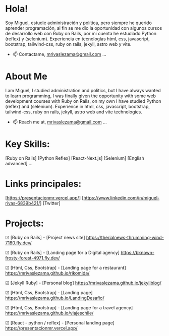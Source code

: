 # Hola!

Soy Miguel, estudie administración y política, pero siempre he querido aprender programación, al fin se me dio la oportunidad con algunos cursos de desarrollo web con Ruby on Rails, por mi cuenta he estudiado Python (reflex) y (selenium). Experiencia en tecnologías html, css, javascript, bootstrap, tailwind-css, ruby on rails, jekyll, astro web y vite.
- 📫 Contactame, mrivaslezama@gmail.com ...

# About Me
I am Miguel, I studied administration and politics, but I have always wanted to learn programming, I was finally given the opportunity with some web development courses with Ruby on Rails, on my own I have studied Python (reflex) and (selenium). Experience in html, css, javascript, bootstrap, tailwind-css, ruby ​​on rails, jekyll, astro web and vite technologies.
- 📫 Reach me at, mrivaslezama@gmail.com ...


# Key Skills:

[Ruby on Rails]
[Python Reflex]
[React-Next.js]
[Selenium]
[English advanced]
...
# Links principales:

[https://presentacionmr.vercel.app/]
[https://www.linkedin.com/in/miguel-rivas-6839b421/]
[Twitter]


# Projects:


☑ [Ruby on Rails] - [Project news site] https://therialnews-thrumming-wind-7180.fly.dev/

☑ [Ruby on Rails] - [Landing page for a Digital agency] https://bknown-frosty-forest-4971.fly.dev/

☑ [Html, Css, Bootstrap] - [Landing page for a restaurant] https://mrivaslezama.github.io/rikomida/

☑ [Jekyll Ruby] - [Personal blog] https://mrivaslezama.github.io/jekyllblog/

☑ [Html, Css, Bootstrap] - [Landing page] https://mrivaslezama.github.io/LandingDesafio/

☑ [Html, Css, Bootstrap] - [Landing page for a travel agency] https://mrivaslezama.github.io/viajeschile/

☑ [React - python / reflex] - [Personal landing page] https://presentacionmr.vercel.app/


 

